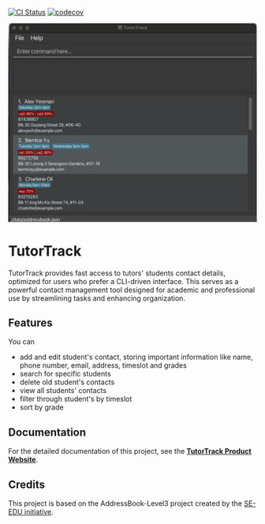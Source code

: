 [![CI Status](https://github.com/se-edu/addressbook-level3/workflows/Java%20CI/badge.svg)](https://github.com/AY2324S2-CS2103-F08-4/tp/actions)
[![codecov](https://codecov.io/gh/AY2324S2-CS2103-F08-4/tp/graph/badge.svg?token=MYL7SH6BMO)](https://codecov.io/gh/AY2324S2-CS2103-F08-4/tp)

![Ui](docs/images/Ui.png)

# TutorTrack
TutorTrack provides fast access to tutors' students contact details, optimized for users who prefer a CLI-driven interface. This serves as a powerful contact management tool designed for academic and professional use by streamlining tasks and enhancing organization.

## Features
You can 
* add and edit student's contact, storing important information like name, phone number, email, address, timeslot and grades
* search for specific students
* delete old student's contacts
* view all students' contacts
* filter through student's by timeslot
* sort by grade

## Documentation
For the detailed documentation of this project, see the **[TutorTrack Product Website](https://ay2324s2-cs2103-f08-4.github.io/tp/)**.

## Credits
This project is based on the AddressBook-Level3 project created by the [SE-EDU initiative](https://se-education.org).
